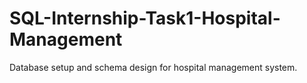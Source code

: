 # SQL-Internship-Task1-Hospital-Management
Database setup and schema design for hospital management system.
